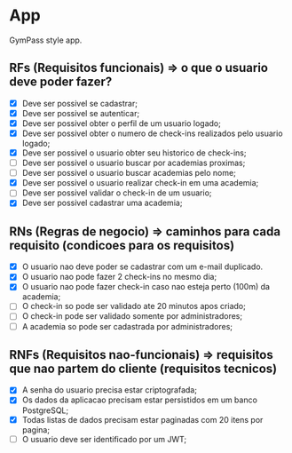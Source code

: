# App

GymPass style app.

## RFs (Requisitos funcionais) => o que o usuario deve poder fazer?

- [x] Deve ser possivel se cadastrar;
- [x] Deve ser possivel se autenticar;
- [x] Deve ser possivel obter o perfil de um usuario logado;
- [x] Deve ser possivel obter o numero de check-ins realizados pelo usuario logado;
- [x] Deve ser possivel o usuario obter seu historico de check-ins;
- [ ] Deve ser possivel o usuario buscar por academias proximas;
- [ ] Deve ser possivel o usuario buscar academias pelo nome;
- [x] Deve ser possivel o usuario realizar check-in em uma academia;
- [ ] Deve ser possivel validar o check-in de um usuario;
- [x] Deve ser possivel cadastrar uma academia;

## RNs (Regras de negocio) => caminhos para cada requisito (condicoes para os requisitos)

- [x] O usuario nao deve poder se cadastrar com um e-mail duplicado.
- [x] O usuario nao pode fazer 2 check-ins no mesmo dia;
- [x] O usuario nao pode fazer check-in caso nao esteja perto (100m) da academia;
- [ ] O check-in so pode ser validado ate 20 minutos apos criado;
- [ ] O check-in pode ser validado somente por administradores;
- [ ] A academia so pode ser cadastrada por administradores;

## RNFs (Requisitos nao-funcionais) => requisitos que nao partem do cliente (requisitos tecnicos)

- [x] A senha do usuario precisa estar criptografada;
- [x] Os dados da aplicacao precisam estar persistidos em um banco PostgreSQL;
- [x] Todas listas de dados precisam estar paginadas com 20 itens por pagina;
- [ ] O usuario deve ser identificado por um JWT;
